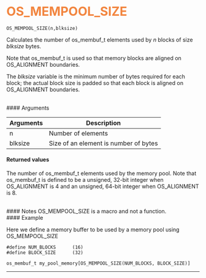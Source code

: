 ## <font color="#F2853F" style="font-size:24pt">OS_MEMPOOL_SIZE</font>

```no-highlight
OS_MEMPOOL_SIZE(n,blksize)
```

Calculates the number of os_membuf_t elements used by *n* blocks of size *blksize* bytes.

Note that os_membuf_t is used so that memory blocks are aligned on OS_ALIGNMENT boundaries.

The *blksize* variable is the minimum number of bytes required for each block; the actual block size is padded so that each block is aligned on OS_ALIGNMENT boundaries.  

<br>
#### Arguments

| Arguments | Description |
|-----------|-------------|
| n |  Number of elements  |
| blksize |  Size of an element is number of bytes  |

#### Returned values
The number of os_membuf_t elements used by the memory pool. Note that os_membuf_t is defined to be a unsigned, 32-bit integer when OS_ALIGNMENT is 4 and an unsigned, 64-bit integer when OS_ALIGNMENT is 8.

<br>
#### Notes
OS_MEMPOOL_SIZE is a macro and not a function.

<br>
#### Example

Here we define a memory buffer to be used by a memory pool using OS_MEMPOOL_SIZE

```no-highlight
#define NUM_BLOCKS      (16)
#define BLOCK_SIZE      (32)

os_membuf_t my_pool_memory[OS_MEMPOOL_SIZE(NUM_BLOCKS, BLOCK_SIZE)]
```

---------------------

